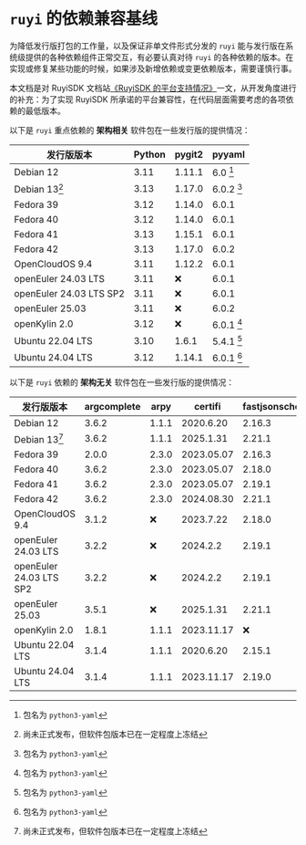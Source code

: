 # `ruyi` 的依赖兼容基线

为降低发行版打包的工作量，以及保证非单文件形式分发的 `ruyi` 能与发行版在系统级提供的各种依赖组件正常交互，有必要认真对待
`ruyi` 的各种依赖的版本。在实现或修复某些功能的时候，如果涉及新增依赖或变更依赖版本，需要谨慎行事。

本文档是对 RuyiSDK 文档站[《RuyiSDK 的平台支持情况》](https://ruyisdk.org/docs/Other/platform-support/)一文，从开发角度进行的补充：为了实现
RuyiSDK 所承诺的平台兼容性，在代码层面需要考虑的各项依赖的最低版本。

以下是 `ruyi` 重点依赖的 **架构相关** 软件包在一些发行版的提供情况：

<!-- markdownlint-capture -->
<!-- markdownlint-disable MD013 -->

| 发行版版本              | Python | pygit2 | pyyaml                 |
|-------------------------|--------|--------|------------------------|
| Debian 12               | 3.11   | 1.11.1 | 6.0   [^debian-pyyaml] |
| Debian 13[^deb13]       | 3.13   | 1.17.0 | 6.0.2 [^debian-pyyaml] |
| Fedora 39               | 3.12   | 1.14.0 | 6.0.1                  |
| Fedora 40               | 3.12   | 1.14.0 | 6.0.1                  |
| Fedora 41               | 3.13   | 1.15.1 | 6.0.1                  |
| Fedora 42               | 3.13   | 1.17.0 | 6.0.2                  |
| OpenCloudOS 9.4         | 3.11   | 1.12.2 | 6.0.1                  |
| openEuler 24.03 LTS     | 3.11   | :x:    | 6.0.1                  |
| openEuler 24.03 LTS SP2 | 3.11   | :x:    | 6.0.1                  |
| openEuler 25.03         | 3.11   | :x:    | 6.0.2                  |
| openKylin 2.0           | 3.12   | :x:    | 6.0.1 [^debian-pyyaml] |
| Ubuntu 22.04 LTS        | 3.10   | 1.6.1  | 5.4.1 [^debian-pyyaml] |
| Ubuntu 24.04 LTS        | 3.12   | 1.14.1 | 6.0.1 [^debian-pyyaml] |

<!-- markdownlint-restore -->

[^deb13]: 尚未正式发布，但软件包版本已在一定程度上冻结
[^debian-pyyaml]: 包名为 `python3-yaml`

以下是 `ruyi` 依赖的 **架构无关** 软件包在一些发行版的提供情况：

<!-- markdownlint-capture -->
<!-- markdownlint-disable MD013 -->

| 发行版版本              | argcomplete | arpy  | certifi    | fastjsonschema | jinja2 | requests | rich   | semver | tomlkit | typing\_extensions |
| ----------------------- | ----------- | ----- | ---------- | -------------- | ------ | -------- | ------ | ------ | ------- | ------------------ |
| Debian 12               | 3.6.2       | 1.1.1 | 2020.6.20  | 2.16.3         | 3.0.3  | 2.25.1   | 11.2.0 | 2.10.2 | 0.9.2   | 3.10.0.2           |
| Debian 13[^deb13]       | 3.6.2       | 1.1.1 | 2025.1.31  | 2.21.1         | 3.1.6  | 2.32.3   | 13.9.4 | 3.0.2  | 0.13.2  | 4.13.2             |
| Fedora 39               | 2.0.0       | 2.3.0 | 2023.05.07 | 2.16.3         | 3.1.4  | 2.28.2   | 13.5.2 | 3.0.2  | 0.11.4  | 4.12.2             |
| Fedora 40               | 3.6.2       | 2.3.0 | 2023.05.07 | 2.18.0         | 3.1.4  | 2.31.0   | 13.7.0 | 3.0.2  | 0.12.3  | 4.12.2             |
| Fedora 41               | 3.6.2       | 2.3.0 | 2023.05.07 | 2.19.1         | 3.1.4  | 2.32.3   | 13.7.1 | 3.0.2  | 0.12.4  | 4.12.2             |
| Fedora 42               | 3.6.2       | 2.3.0 | 2024.08.30 | 2.21.1         | 3.1.6  | 2.32.3   | 13.9.4 | 3.0.2  | 0.13.2  | 4.12.2             |
| OpenCloudOS 9.4         | 3.1.2       | :x:   | 2023.7.22  | 2.18.0         | 3.1.4  | 2.32.3   | 13.5.3 | 3.0.1  | 0.12.1  | 4.7.1              |
| openEuler 24.03 LTS     | 3.2.2       | :x:   | 2024.2.2   | 2.19.1         | 3.1.3  | 2.31.0   | 13.7.1 | 3.0.2  | 0.12.3  | 4.10.0             |
| openEuler 24.03 LTS SP2 | 3.2.2       | :x:   | 2024.2.2   | 2.19.1         | 3.1.3  | 2.31.0   | 13.7.1 | 3.0.2  | 0.13.2  | 4.12.2             |
| openEuler 25.03         | 3.5.1       | :x:   | 2025.1.31  | 2.21.1         | 3.1.3  | 2.31.0   | 13.8.0 | 3.0.2  | 0.13.2  | 4.12.2             |
| openKylin 2.0           | 1.8.1       | 1.1.1 | 2023.11.17 | :x:            | 3.1.2  | 2.31.0   | :x:    | 2.0.1  | :x:     | 4.10.0             |
| Ubuntu 22.04 LTS        | 3.1.4       | 1.1.1 | 2020.6.20  | 2.15.1         | 3.0.3  | 2.25.1   | 11.2.0 | 2.10.2 | 0.9.2   | 3.10.0.2           |
| Ubuntu 24.04 LTS        | 3.1.4       | 1.1.1 | 2023.11.17 | 2.19.0         | 3.1.2  | 2.31.0   | 13.7.1 | 2.10.2 | 0.12.4  | 4.10.0             |

<!-- markdownlint-restore -->
